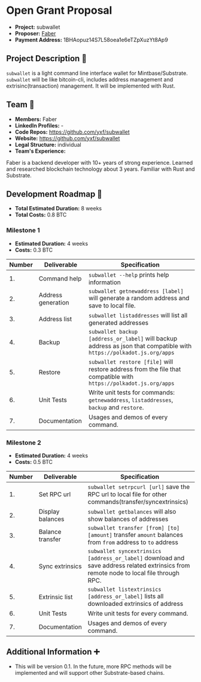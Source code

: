 # Open Grant Proposal

* **Project:** subwallet
* **Proposer:** [Faber](https://github.com/yxf)
* **Payment Address:**  1BHAopuz14S7L58oea1e6eTZpXuzYt8Ap9

## Project Description :page_facing_up: 

`subwallet` is a light command line interface wallet for Mintbase/Substrate.  `subwallet` will be like bitcoin-cli, includes address management and extrisinc(transaction) management. It will be implemented with Rust.

## Team :busts_in_silhouette:

* **Members:** Faber
* **LinkedIn Profiles:** -
* **Code Repos:** https://github.com/yxf/subwallet
* **Website:**	https://github.com/yxf/subwallet
* **Legal Structure:** individual
* **Team's Experience:** 

Faber is a backend developer with 10+ years of strong experience. Learned and researched blockchain technology about 3 years. Familiar with Rust and Substrate.




## Development Roadmap :nut_and_bolt: 

* **Total Estimated Duration:** 8 weeks
* **Total Costs:** 0.8 BTC

### Milestone 1

* **Estimated Duration:** 4 weeks 
* **Costs:** 0.3 BTC


| Number | Deliverable | Specification | 
| ------------- | ------------- | ------------- |
| 1. | Command help | `subwallet --help` prints help information |
| 2. | Address generation | `subwallet getnewaddress [label]` will generate a random address and save to local file. |  
| 3. | Address list | `subwallet listaddresses` will list all generated addresses | 
| 4. | Backup | `subwallet backup [address_or_label]` will backup address as json that compatible with `https://polkadot.js.org/apps`| 
| 5. | Restore | `subwallet restore [file]` will restore address from the file that compatible with `https://polkadot.js.org/apps` |
| 6. | Unit Tests | Write unit tests for commands: `getnewaddress`, `listaddresses`, `backup` and `restore`. |
| 7. | Documentation | Usages and demos of every command. |

### Milestone 2

* **Estimated Duration:** 4 weeks 
* **Costs:** 0.5 BTC


| Number | Deliverable | Specification | 
| ------------- | ------------- | ------------- |
| 1.  | Set RPC url | `subwallet setrpcurl [url]` save the RPC url to local file for other commands(transfer/syncextrinsics)|
| 2.  | Display balances | `subwallet getbalances` will also show balances of addresses | 
| 3.  | Balance transfer | `subwallet transfer [from] [to] [amount]` transfer `amount` balances from `from` address to `to` address | 
| 4.  | Sync extrinsics | `subwallet syncextrinsics [address_or_label]` download and save address related extrinsics from remote node to local file through RPC. |  
| 5.  | Extrinsic list | `subwallet listextrinsics [address_or_label]` lists all downloaded extrinsics of address |
| 6.  | Unit Tests  | Write unit tests for every command. |
| 7.  | Documentation | Usages and demos of every command. |

## Additional Information :heavy_plus_sign: 
* This will be version 0.1. In the future, more RPC methods will be implemented and will support other Substrate-based chains.

 

